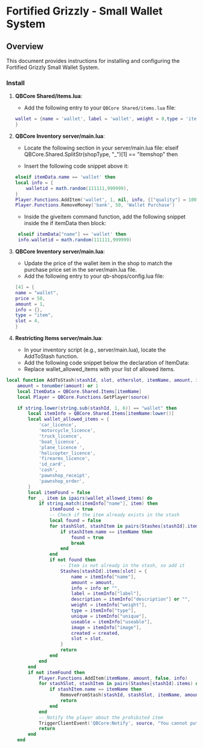 # Fortified Grizzly - Small Wallet System 

## Overview
This document provides instructions for installing and configuring the Fortified Grizzly Small Wallet System.

### Install

1. **QBCore Shared/items.lua**:
   - Add the following entry to your `QBCore Shared/items.lua` file:

   ```lua
   wallet = {name = 'wallet', label = 'wallet', weight = 0,type = 'item', image = 'wallet.png', unique = true, useable = true, shouldClose = false combinable = nil,description = ''
   }
   ```

2. **QBCore Inventory server/main.lua**:
    - Locate the following section in your server/main.lua file:
    elseif QBCore.Shared.SplitStr(shopType, "_")[1] == "Itemshop" then

    - Insert the following code snippet above it:

    ```lua
    elseif itemData.name == 'wallet' then
    local info = {
        walletid = math.random(111111,999999),
    }
    Player.Functions.AddItem('wallet', 1, nil, info, {["quality"] = 100})
    Player.Functions.RemoveMoney('bank', 50, 'Wallet Purchase')
    ```
    - Inside the giveitem command function, add the following snippet inside the if itemData then block:
   ```lua
    elseif itemData["name"] == 'wallet' then
    info.walletid = math.random(111111,999999)
   ```
4. **QBCore Inventory server/main.lua**: 
    - Update the price of the wallet item in the shop to match the purchase price set in the server/main.lua file.
    - Add the following entry to your qb-shops/config.lua file:

    ```lua
    [4] = {
    name = "wallet",
    price = 50,
    amount = 1,
    info = {},
    type = "item",
    slot = 4,
    }
    ```
5. **Restricting Items server/main.lua**:
    - In your inventory script (e.g., server/main.lua), locate the AddToStash function.
    - Add the following code snippet below the declaration of ItemData:
    - Replace wallet_allowed_items with your list of allowed items.
```lua    
local function AddToStash(stashId, slot, otherslot, itemName, amount, info, created)
    amount = tonumber(amount) or 1
    local ItemData = QBCore.Shared.Items[itemName]
    local Player = QBCore.Functions.GetPlayer(source)

    if string.lower(string.sub(stashId, 1, 6)) == "wallet" then
        local itemInfo = QBCore.Shared.Items[itemName:lower()]
        local wallet_allowed_items = {
            'car_licence',
            'motorcycle_licence',
            'truck_licence',
            'boat_licence',
            'plane_licence ',
            'helicopter_licence',
            'firearms_licence',
            'id_card',
            'cash',
            'pawnshop_receipt',
            'pawnshop_order',
        }
        local itemFound = false
        for _, item in ipairs(wallet_allowed_items) do
            if string.match(itemInfo["name"], item) then
                itemFound = true
                -- Check if the item already exists in the stash
                local found = false
                for stashSlot, stashItem in pairs(Stashes[stashId].items) do
                    if stashItem.name == itemName then
                        found = true
                        break
                    end
                end
                if not found then
                    -- Item is not already in the stash, so add it
                    Stashes[stashId].items[slot] = {
                        name = itemInfo["name"],
                        amount = amount,
                        info = info or "",
                        label = itemInfo["label"],
                        description = itemInfo["description"] or "",
                        weight = itemInfo["weight"],
                        type = itemInfo["type"],
                        unique = itemInfo["unique"],
                        useable = itemInfo["useable"],
                        image = itemInfo["image"],
                        created = created,
                        slot = slot,
                    }
                    return
                end
            end
        end
        if not itemFound then
			Player.Functions.AddItem(itemName, amount, false, info)
            for stashSlot, stashItem in pairs(Stashes[stashId].items) do
                if stashItem.name == itemName then
                    RemoveFromStash(stashId, stashSlot, itemName, amount)  -- Remove the specific item from the stash
                    return
                end
            end
            -- Notify the player about the prohibited item
            TriggerClientEvent('QBCore:Notify', source, "You cannot put that item here!", "error", 3500)
            return
        end
    end
```



